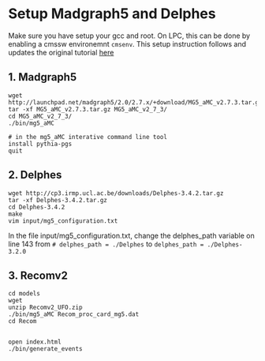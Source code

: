 # Setup Madgraph5 and Delphes
Make sure you have setup your gcc and root. On LPC, this can be done by enabling a cmssw environemnt `cmsenv`.
This setup instruction follows and updates the original tutorial [here](https://twiki.cern.ch/twiki/bin/view/CMSPublic/MadgraphTutorial#Madgraph_and_Delphes_Tutorial)



## 1. Madgraph5
```
wget http://launchpad.net/madgraph5/2.0/2.7.x/+download/MG5_aMC_v2.7.3.tar.gz
tar -xf MG5_aMC_v2.7.3.tar.gz MG5_aMC_v2_7_3/
cd MG5_aMC_v2_7_3/
./bin/mg5_aMC

# in the mg5_aMC interative command line tool
install pythia-pgs
quit
```

## 2. Delphes

```
wget http://cp3.irmp.ucl.ac.be/downloads/Delphes-3.4.2.tar.gz
tar -xf Delphes-3.4.2.tar.gz
cd Delphes-3.4.2
make
vim input/mg5_configuration.txt
```
In the file input/mg5_configuration.txt, change the delphes_path variable on line 143 from `# delphes_path = ./Delphes` to `delphes_path = ./Delphes-3.2.0`

## 3. Recomv2

```
cd models
wget 
unzip Recomv2_UFO.zip
./bin/mg5_aMC Recom_proc_card_mg5.dat
cd Recom


open index.html
./bin/generate_events
